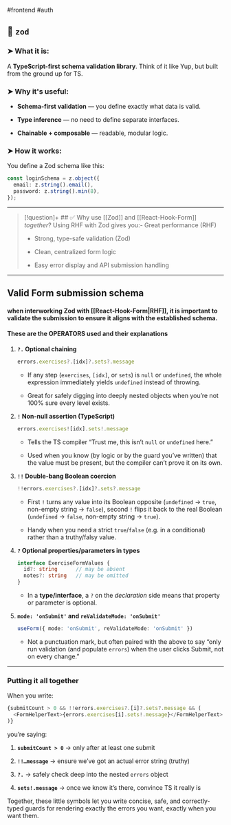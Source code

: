 #frontend #auth
## 🧰 `zod`

### ➤ What it is:

A **TypeScript-first schema validation library**. Think of it like Yup, but built from the ground up for TS.

### ➤ Why it's useful:

- **Schema-first validation** — you define exactly what data is valid.
    
- **Type inference** — no need to define separate interfaces.
    
- **Chainable + composable** — readable, modular logic.
    

### ➤ How it works:

You define a Zod schema like this:
```ts
const loginSchema = z.object({
  email: z.string().email(),
  password: z.string().min(8),
});
```

---
> [!question]+ ## ✅ Why use [[Zod]] and [[React-Hook-Form]] _together_?
> Using RHF with Zod gives you:- Great performance (RHF)
   > 
> - Strong, type-safe validation (Zod)
>    
> - Clean, centralized form logic
 >   
>- Easy error display and API submission handling

---
## Valid Form submission schema
#### when interworking Zod with [[React-Hook-Form|RHF]], it is important to validate the submission to ensure it aligns with the established schema. 
#### These are the OPERATORS used and their explanations


1. **`?.` Optional chaining**
    
    ```ts
    errors.exercises?.[idx]?.sets?.message
    ```
    
    - If any step (`exercises`, `[idx]`, or `sets`) is `null` or `undefined`, the whole expression immediately yields `undefined` instead of throwing.
        
    - Great for safely digging into deeply nested objects when you’re not 100% sure every level exists.
        
2. **`!` Non-null assertion (TypeScript)**
    
    ```ts
    errors.exercises![idx].sets!.message
    ```
    
    - Tells the TS compiler “Trust me, this isn’t `null` or `undefined` here.”
        
    - Used when you know (by logic or by the guard you’ve written) that the value must be present, but the compiler can’t prove it on its own.
        
3. **`!!` Double-bang Boolean coercion**
    
    ```ts
    !!errors.exercises?.[idx]?.sets?.message
    ```
    
    - First `!` turns any value into its Boolean opposite (`undefined` → `true`, non-empty string → `false`), second `!` flips it back to the real Boolean (`undefined` → `false`, non-empty string → `true`).
        
    - Handy when you need a strict `true`/`false` (e.g. in a conditional) rather than a truthy/falsy value.
        
4. **`?` Optional properties/parameters in types**
    
    ```ts
    interface ExerciseFormValues {
      id?: string      // may be absent
      notes?: string   // may be omitted
    }
    ```
    
    - In a **type/interface**, a `?` on the _declaration_ side means that property or parameter is optional.
        
5. **`mode: 'onSubmit'` and `reValidateMode: 'onSubmit'`**
    
    ```ts
    useForm({ mode: 'onSubmit', reValidateMode: 'onSubmit' })
    ```
    
    - Not a punctuation mark, but often paired with the above to say “only run validation (and populate `errors`) when the user clicks Submit, not on every change.”
        

---

### Putting it all together

When you write:

```ts
{submitCount > 0 && !!errors.exercises?.[i]?.sets?.message && (
  <FormHelperText>{errors.exercises[i].sets!.message}</FormHelperText>
)}
```

you’re saying:

1. **`submitCount > 0`** → only after at least one submit
    
2. **`!!…message`** → ensure we’ve got an actual error string (truthy)
    
3. **`?.`** → safely check deep into the nested `errors` object
    
4. **`sets!.message`** → once we know it’s there, convince TS it really is
    

Together, these little symbols let you write concise, safe, and correctly-typed guards for rendering exactly the errors you want, exactly when you want them.
